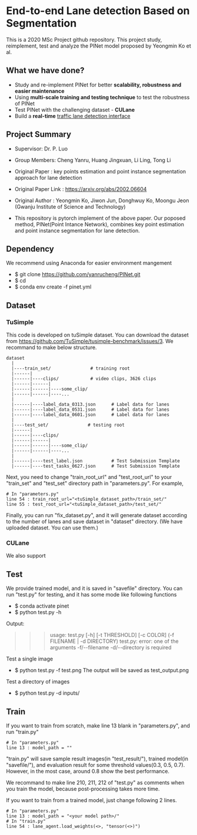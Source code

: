 # End-to-end Lane detection Based on Segmentation
This is a 2020 MSc Project github repository. This project study, reimplement, test and analyze the PINet model proposed by Yeongmin Ko et al.

## What we have done?
- Study and re-implement PINet for better **scalability, robustness and easier maintenance**
- Using **multi-scale training and testing technique** to test the robustness of PINet
- Test PINet with the challenging dataset - **CULane**
- Build a **real-time** [traffic lane detection interface](http://pinet.yanrucheng.com)

## Project Summary
- Supervisor: Dr. P. Luo
- Group Members: Cheng Yanru, Huang Jingxuan, Li Ling, Tong Li
- Original Paper : key points estimation and point instance segmentation approach for lane detection
- Original Paper Link : https://arxiv.org/abs/2002.06604
- Original Author : Yeongmin Ko, Jiwon Jun, Donghwuy Ko, Moongu Jeon (Gwanju Institute of Science and Technology)

- This repository is pytorch implement of the above paper. Our poposed method, PINet(Point Intance Network), combines key point estimation and point instance segmentation for lane detection. 

## Dependency
We recommend using Anaconda for easier environment mangement
- $ git clone https://github.com/yanrucheng/PINet.git
- $ cd <pinet directory>
- $ conda env create -f pinet.yml

## Dataset
### TuSimple
This code is developed on tuSimple dataset. You can download the dataset from https://github.com/TuSimple/tusimple-benchmark/issues/3. We recommand to make below structure.

    dataset
      |
      |----train_set/               # training root 
      |------|
      |------|----clips/            # video clips, 3626 clips
      |------|------|
      |------|------|----some_clip/
      |------|------|----...
      |
      |------|----label_data_0313.json      # Label data for lanes
      |------|----label_data_0531.json      # Label data for lanes
      |------|----label_data_0601.json      # Label data for lanes
      |
      |----test_set/               # testing root 
      |------|
      |------|----clips/
      |------|------|
      |------|------|----some_clip/
      |------|------|----...
      |
      |------|----test_label.json           # Test Submission Template
      |------|----test_tasks_0627.json      # Test Submission Template
            
Next, you need to change "train_root_url" and "test_root_url" to your "train_set" and "test_set" directory path in "parameters.py". For example,

```
# In "parameters.py"
line 54 : train_root_url="<tuSimple_dataset_path>/train_set/"
line 55 : test_root_url="<tuSimple_dataset_path>/test_set/"
```

Finally, you can run "fix_dataset.py", and it will generate dataset according to the number of lanes and save dataset in "dataset" directory. (We have uploaded dataset. You can use them.)

### CULane
We also support           
  
## Test
We provide trained model, and it is saved in "savefile" directory. You can run "test.py" for testing, and it has some mode like following functions 
- $ conda activate pinet
- $ python test.py -h

Output:
>>> usage: test.py [-h] [-t THRESHOLD] [-c COLOR] (-f FILENAME | -d DIRECTORY)
>>> test.py: error: one of the arguments -f/--filename -d/--directory is required

Test a single image
- $ python test.py -f test.png
The output will be saved as test_output.png

Test a directory of images
- $ python test.py -d inputs/


## Train
If you want to train from scratch, make line 13 blank in "parameters.py", and run "train.py"
```
# In "parameters.py"
line 13 : model_path = ""
```
"train.py" will save sample result images(in "test_result/"), trained model(in "savefile/"), and evaluation result for some threshold values(0.3, 0.5, 0.7). However, in the most case, around 0.8 show the best performance.

We recommand to make line 210, 211, 212 of "test.py" as comments when you train the model, because post-processing takes more time.

If you want to train from a trained model, just change following 2 lines.
```
# In "parameters.py"
line 13 : model_path = "<your model path>/"
# In "train.py"
line 54 : lane_agent.load_weights(<>, "tensor(<>)")
```

